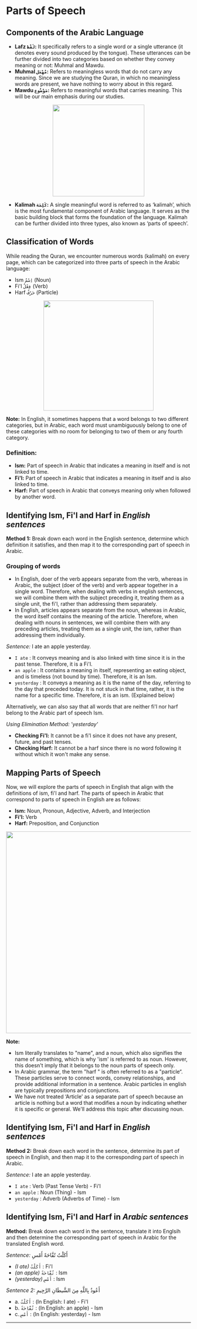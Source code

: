 # Parts of Speech

## Components of the Arabic Language
- **Lafz `لَفْظ`:** It specifically refers to a single word or a single utterance (it denotes every sound produced by the tongue). These utterances can be further divided into two categories based on whether they convey meaning or not: Muhmal and Mawdu.
- **Muhmal `مُهْمَل`:** Refers to meaningless words that do not carry any meaning. Since we are studying the Quran, in which no meaningless words are present, we have nothing to worry about in this regard.
- **Mawdu `مَوْضُوع`:** Refers to meaningful words that carries meaning. This will be our main emphasis during our studies.

<p align="center">
  <img src="https://github.com/mdfnam/QnA/assets/156814846/21c0099f-3c9b-49b6-b648-dcb5fe6b12df" width="250">
</p>

- **Kalimah `كَلِمَة`:** A single meaningful word is referred to as ‘kalimah’, which is the most fundamental component of Arabic language. It serves as the basic building block that forms the foundation of the language. Kalimah can be further divided into three types, also known as ‘parts of speech’.

## Classification of Words
While reading the Quran, we encounter numerous words (kalimah) on every page, which can be categorized into three parts of speech in the Arabic language:
- Ism `اِسْمٌ` (Noun)
- Fi'l `فِعْلٌ` (Verb)
- Harf `حَرْفٌ` (Particle)

<p align="center">
  <img src="https://github.com/mdfnam/QnA/assets/156814846/97beffdc-2903-4f3a-bf93-fbdf363586b3" width="300">
</p>

**Note:** In English, it sometimes happens that a word belongs to two different categories, but in Arabic, each word must unambiguously belong to one of these categories with no room for belonging to two of them or any fourth category.

### Definition:
- **Ism:** Part of speech in Arabic that indicates a meaning in itself and is not linked to time.
- **Fi'l:** Part of speech in Arabic that indicates a meaning in itself and is also linked to time.
- **Harf:** Part of speech in Arabic that conveys meaning only when followed by another word.

## Identifying Ism, Fi'l and Harf in *English sentences*
**Method 1:** Break down each word in the English sentence, determine which definition it satisfies, and then map it to the corresponding part of speech in Arabic.

### Grouping of words
- In English, doer of the verb appears separate from the verb, whereas in Arabic, the subject (doer of the verb) and verb appear together in a single word. Therefore, when dealing with verbs in english sentences, we will combine them with the subject preceding it, treating them as a single unit, the fi'l, rather than addressing them separately.
- In English, articles appears separate from the noun, whereas in Arabic, the word itself contains the meaning of the article. Therefore, when dealing with nouns in sentences, we will combine them with any preceding articles, treating them as a single unit, the ism, rather than addressing them individually.

*Sentence:* I ate an apple yesterday.
- `I ate` : It conveys meaning and is also linked with time since it is in the past tense. Therefore, it is a Fi'l.
- `an apple` : It contains a meaning in itself, representing an eating object, and is timeless (not bound by time). Therefore, it is an Ism. 
- `yesterday` : It conveys a meaning as it is the name of the day, referring to the day that preceded today. It is not stuck in that time, rather, it is the name for a specific time. Therefore, it is an ism. (Explained below)

Alternatively, we can also say that all words that are neither fi'l nor harf belong to the Arabic part of speech Ism.

*Using Elimination Method: 'yesterday'* 
- **Checking Fi'l:** It cannot be a fi'l since it does not have any present, future, and past tenses.
- **Checking Harf:** It cannot be a harf since there is no word following it without which it won't make any sense.

## Mapping Parts of Speech
Now, we will explore the parts of speech in English that align with the definitions of ism, fi'l and harf. The parts of speech in Arabic that correspond to parts of speech in English are as follows:
- **Ism:** Noun, Pronoun, Adjective, Adverb, and Interjection
- **Fi'l:** Verb
- **Harf:** Preposition, and Conjunction

<p align="center">
  <img src="https://github.com/mdfnam/QnA/assets/156814846/0b2ecec5-690a-4ae7-9394-8e87a0c14de2" width="550">
</p>

**Note:**
- Ism literally translates to "name", and a noun, which also signifies the name of something, which is why 'ism' is referred to as noun. However, this doesn't imply that it belongs to the noun parts of speech only.
- In Arabic grammar, the term "harf " is often referred to as a "particle“. These particles serve to connect words, convey relationships, and provide additional information in a sentence. Arabic particles in english are typically prepositions and conjunctions.
- We have not treated ‘Article’ as a separate part of speech because an article is nothing but a word that modifies a noun by indicating whether it is specific or general. We'll address this topic after discussing noun.

## Identifying Ism, Fi'l and Harf in *English sentences*
**Method 2:** Break down each word in the sentence, determine its part of speech in English, and then map it to the corresponding part of speech in Arabic.

*Sentence:* I ate an apple yesterday.
- `I ate` : Verb (Past Tense Verb) - Fi'l
- `an apple` : Noun (Thing) - Ism
- `yesterday` :  Adverb (Adverbs of Time) - Ism

## Identifying Ism, Fi'l and Harf in *Arabic sentences*
**Method:** Break down each word in the sentence, translate it into Englsih and then determine the corresponding part of speech in Arabic for the translated English word.

*Sentence:* أَكَلْتُ تُفَّاحَةً أَمْسِ
- *(I ate)* `أَكَلْتُ` : Fi'l
- *(an apple)* `تُفَّاحَةً` : Ism
- *(yesterday)* `أَمْسِ` : Ism

*Sentence 2:* أَعُوذُ بِاللَّهِ مِنَ الشَّيطَانِ الرَّجِيمِ
- a. `أَكَلْتُ` : (In English: I ate) - Fi'l
- b. `تُفَّاحَةً` : (In English: an apple) - Ism
- c. `أَمْسِ` : (In English: yesterday) - Ism

---
